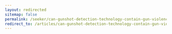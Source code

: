 ```yaml
---
layout: redirected
sitemap: false
permalink: /seeker/can-gunshot-detection-technology-contain-gun-violence/
redirect_to: /articles/can-gunshot-detection-technology-contain-gun-violence/
---
```

